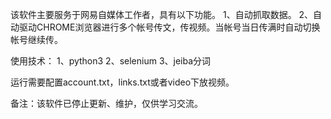 该软件主要服务于网易自媒体工作者，具有以下功能。
1、自动抓取数据。
2、自动驱动CHROME浏览器进行多个帐号传文，传视频。当帐号当日传满时自动切换帐号继续传。

使用技术：
1、python3 2、selenium 3、jeiba分词


运行需要配置account.txt，links.txt或者video下放视频。

备注：该软件已停止更新、维护，仅供学习交流。
